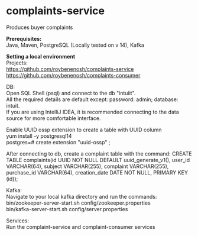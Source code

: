 # complaints-service
Produces buyer complaints

**Prerequisites:**<br/>
Java, Maven, PostgreSQL (Locally tested on v 14), Kafka

**Setting a local environment**<br/>
Projects:<br/>
https://github.com/roybenenosh/complaints-service<br/>
https://github.com/roybenenosh/complaints-consumer

DB:<br/>
Open SQL Shell (psql) and connect to the db "intuiit".<br/>
All the required details are default except: password: admin; database: intuit.<br/>
If you are using IntelliJ IDEA, it is recommended connecting to the data source for more comfortable interface.

Enable UUID ossp extension to create a table with UUID column<br/>
yum install -y postgresql14<br/>
postgres=# create extension "uuid-ossp" ;

After connecting to db, create a complaint table with the command:
CREATE TABLE complaints(id UUID NOT NULL DEFAULT uuid_generate_v1(), user_id VARCHAR(64), subject VARCHAR(255), complaint VARCHAR(255), purchase_id VARCHAR(64), creation_date DATE NOT NULL, PRIMARY KEY (id));

Kafka:<br/>
Navigate to your local kafka directory and run the commands:<br/>
bin/zookeeper-server-start.sh config/zookeeper.properties<br/>
bin/kafka-server-start.sh config/server.properties

Services:<br/>
Run the complaint-service and complaint-consumer services

